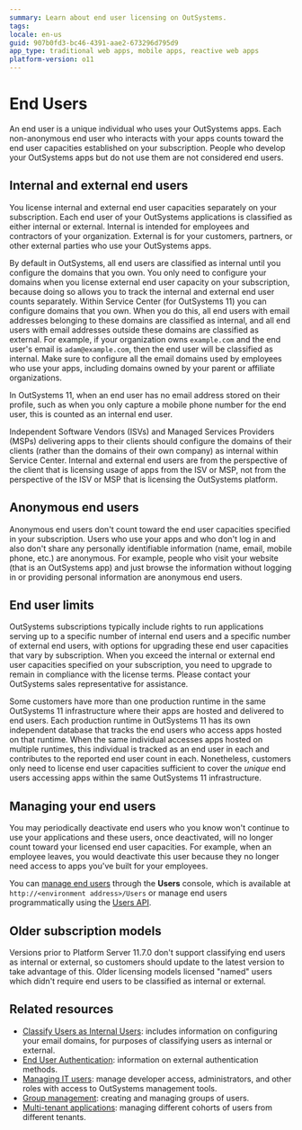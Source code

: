 ```yaml
---
summary: Learn about end user licensing on OutSystems.
tags: 
locale: en-us
guid: 907b0fd3-bc46-4391-aae2-673296d795d9
app_type: traditional web apps, mobile apps, reactive web apps
platform-version: o11
---
```


# End Users
An end user is a unique individual who uses your OutSystems apps. Each non-anonymous end user who interacts with your apps counts toward the end user capacities established on your subscription. People who develop your OutSystems apps but do not use them are not considered end users.

## Internal and external end users
You license internal and external end user capacities separately on your subscription. Each end user of your OutSystems applications is classified as either internal or external. Internal is intended for employees and contractors of your organization. External is for your customers, partners, or other external parties who use your OutSystems apps.

By default in OutSystems, all end users are classified as internal until you configure the domains that you own. You only need to configure your domains when you license external end user capacity on your subscription, because doing so allows you to track the internal and external end user counts separately. Within Service Center (for OutSystems 11) you can configure domains that you own. When you do this, all end users with email addresses belonging to these domains are classified as internal, and all end users with email addresses outside these domains are classified as external. For example, if your organization owns `example.com` and the end user's email is `adam@example.com`, then the end user will be classified as internal. Make sure to configure all the email domains used by employees who use your apps, including domains owned by your parent or affiliate organizations.  

In OutSystems 11, when an end user has no email address stored on their profile, such as when you only capture a mobile phone number for the end user, this is counted as an internal end user.

Independent Software Vendors (ISVs) and Managed Services Providers (MSPs) delivering apps to their clients should configure the domains of their clients (rather than the domains of their own company) as internal within Service Center. Internal and external end users are from the perspective of the client that is licensing usage of apps from the ISV or MSP, not from the perspective of the ISV or MSP that is licensing the OutSystems platform.

## Anonymous end users
Anonymous end users don't count toward the end user capacities specified in your subscription. Users who use your apps and who don't log in and also don't share any personally identifiable information (name, email, mobile phone, etc.) are anonymous. For example, people who visit your website (that is an OutSystems app) and just browse the information without logging in or providing personal information are anonymous end users.

## End user limits
OutSystems subscriptions typically include rights to run applications serving up to a specific number of internal end users and a specific number of external end users, with options for upgrading these end user capacities that vary by subscription. When you exceed the internal or external end user capacities specified on your subscription, you need to upgrade to remain in compliance with the license terms. Please contact your OutSystems sales representative for assistance.

Some customers have more than one production runtime in the same OutSystems 11 infrastructure where their apps are hosted and delivered to end users. Each production runtime in OutSystems 11 has its own independent database that tracks the end users who access apps hosted on that runtime. When the same individual accesses apps hosted on multiple runtimes, this individual is tracked as an end user in each and contributes to the reported end user count in each. Nonetheless, customers only need to license end user capacities sufficient to cover the *unique* end users accessing apps within the same OutSystems 11 infrastructure.

## Managing your end users
You may periodically deactivate end users who you know won't continue to use your applications and these users, once deactivated, will no longer count toward your licensed end user capacities. For example, when an employee leaves, you would deactivate this user because they no longer need access to apps you've built for your employees.

You can [manage end users](accessing-users.md) through the **Users** console, which is available at `http://<environment address>/Users` or manage end users programmatically using the [Users API](../../../ref/apis/auto/users-api.final.md).

## Older subscription models
Versions prior to Platform Server 11.7.0 don't support classifying end users as internal or external, so customers should update to the latest version to take advantage of this. Older licensing models licensed "named" users which didn't require end users to be classified as internal or external.

## Related resources
* [Classify Users as Internal Users](classify-internal-users.md): includes information on configuring your email domains, for purposes of classifying users as internal or external.
* [End User Authentication](end-user-authentication/intro.md): information on external authentication methods.
* [Managing IT users](../../../managing-the-applications-lifecycle/manage-it-teams/intro.md): manage developer access, administrators, and other roles with access to OutSystems management tools.
* [Group management](groups.md): creating and managing groups of users.
* [Multi-tenant applications](https://success.outsystems.com/Support/Enterprise_Customers/Maintenance_and_Operations/How_to_Build_a_Multi-tenant_Application#Managing_Tenants_and_End-Users): managing different cohorts of users from different tenants.
